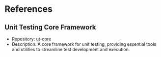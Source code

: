 # References

## **Unit Testing Core Framework**  
- Repository: [ut-core](https://github.com/rdkcentral/ut-core/wiki)  
- Description: A core framework for unit testing, providing essential tools and utilities to streamline test development and execution.

